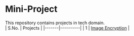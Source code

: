 # Mini-Project
This repository contains projects in tech domain.</br>
| S.No. | Projects |
|-------|----------|
| 1 | [Image Encryption](https://github.com/NamanManjkhola/MIni-Projects/blob/37580e23f22cc52edfa7e89c7ec4ae8c1ae8dbbe/Image%20Security%20using%20encryption/README.md) |

